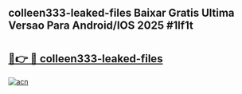 ## colleen333-leaked-files Baixar Gratis Ultima Versao Para Android/IOS 2025 #1lf1t

# <h2><a href="https://ainizakaria.my?title=colleen333-leaked-files&ref=20M">🔗👉 🔴 colleen333-leaked-files</a></h2>

[![acn](https://github.com/user-attachments/assets/0f9c940e-d8b0-45ae-aac7-cd30a18b3e1c)](https://ainizakaria.my?title=colleen333-leaked-files&ref=20M)

